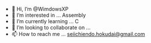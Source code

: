 - 👋 Hi, I’m @WimdowsXP
- 👀 I’m interested in ... Assembly
- 🌱 I’m currently learning ... C
- 💞️ I’m looking to collaborate on ...
- 📫 How to reach me ... seiichiendo.hokudai@gmail.com

<!---
WimdowsXP/WimdowsXP is a ✨ special ✨ repository because its `README.md` (this file) appears on your GitHub profile.
You can click the Preview link to take a look at your changes.
--->

